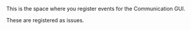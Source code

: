 This is the space where you register events for the Communication GUI.

These are registered as issues.
